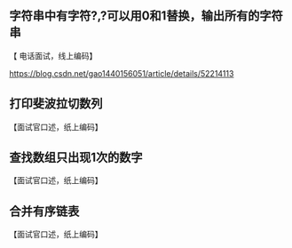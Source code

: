 ## 字符串中有字符?,?可以用0和1替换，输出所有的字符串 
【 电话面试，线上编码】

https://blog.csdn.net/gao1440156051/article/details/52214113

## 打印斐波拉切数列 
【面试官口述，纸上编码】

## 查找数组只出现1次的数字 
【面试官口述，纸上编码】

## 合并有序链表 
【面试官口述，纸上编码】
